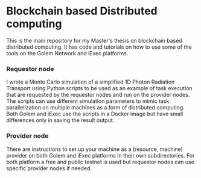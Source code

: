 # Blockchain based Distributed computing
This is the main repository for my Master's thesis on blockchain based distributed computing. It has code and tutorials on how to use some of the tools on the Golem Network and iExec platforms.

### Requestor node
I wrote a Monte Carlo simulation of a simplified 1D Photon Radiation Transport using Python scripts to be used as an example of task execution that are requested by the requestor nodes and run on the provider nodes. The scripts can use different simulation parameters to mimic task parallelization on multiple machines as a form of distributed computing. Both Golem and iExec use the scripts in a Docker image but have small differences only in saving the result output.

### Provider node
There are instructions to set up your machine as a (resource, machine) provider on both Golem and iExec platforms in their own subdirectories. For both platform a free and public testnet is used but requestor nodes can use specific provider nodes if needed.